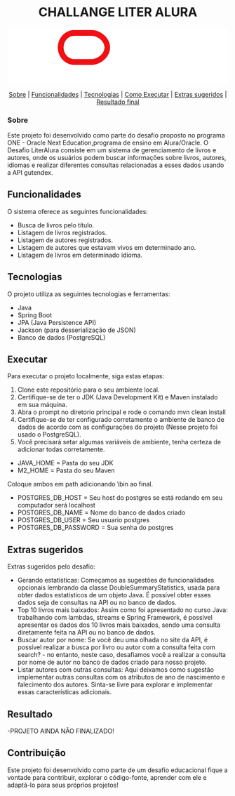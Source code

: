 <h1 align="center">CHALLANGE LITER ALURA</h1>
<img align="center" src="/README_FILES/ONE.png" alt="Logo personalizada one">

<p align="center">
    <a href="#sobre">Sobre</a> |
    <a href="#funcionalidades">Funcionalidades</a> |
    <a href="#tecnologias">Tecnologias</a> |
    <a href="#executar">Como Executar</a> |
    <a href="#extras-sugeridos">Extras sugeridos</a> |
    <a href="#resultado">Resultado final</a>
</p>

### Sobre
Este projeto foi desenvolvido como parte do desafio proposto no programa ONE - Oracle Next Education,programa de ensino em Alura/Oracle. O Desafio LiterAlura consiste em um sistema de gerenciamento de livros e autores, onde os usuários podem buscar informações sobre livros, autores, idiomas e realizar diferentes consultas relacionadas a esses dados usando a API gutendex.

## Funcionalidades

O sistema oferece as seguintes funcionalidades:

- Busca de livros pelo título.
- Listagem de livros registrados.
- Listagem de autores registrados.
- Listagem de autores que estavam vivos em determinado ano.
- Listagem de livros em determinado idioma.

## Tecnologias

O projeto utiliza as seguintes tecnologias e ferramentas:

- Java
- Spring Boot
- JPA (Java Persistence API)
- Jackson (para desserialização de JSON)
- Banco de dados (PostgreSQL)

## Executar

Para executar o projeto localmente, siga estas etapas:

1. Clone este repositório para o seu ambiente local.
2. Certifique-se de ter o JDK (Java Development Kit) e Maven instalado em sua máquina.
3. Abra o prompt no diretorio principal e rode o comando mvn clean install
4. Certifique-se de ter configurado corretamente o ambiente de banco de dados de acordo com as configurações do projeto (Nesse projeto foi usado o PostgreSQL).
5. Você precisará setar algumas variáveis de ambiente, tenha certeza de adicionar todas corretamente.
- JAVA_HOME = Pasta do seu JDK
- M2_HOME = Pasta do seu Maven

Coloque ambos em path adicionando \bin ao final.
- POSTGRES_DB_HOST = Seu host do postgres se está rodando em seu computador será localhost
- POSTGRES_DB_NAME = Nome do banco de dados criado
- POSTGRES_DB_USER = Seu usuario postgres
- POSTGRES_DB_PASSWORD = Sua senha do postgres

## Extras sugeridos
Extras sugeridos pelo desafio:
- Gerando estatísticas: Começamos as sugestões de funcionalidades opcionais lembrando da classe DoubleSummaryStatistics, usada para obter dados estatísticos de um objeto Java. É possível obter esses dados seja de consultas na API ou no banco de dados.
- Top 10 livros mais baixados: Assim como foi apresentado no curso Java: trabalhando com lambdas, streams e Spring Framework, é possível apresentar os dados dos 10 livros mais baixados, sendo uma consulta diretamente feita na API ou no banco de dados.
- Buscar autor por nome: Se você deu uma olhada no site da API, é possível realizar a busca por livro ou autor com a consulta feita com search? - no entanto, neste caso, desafiamos você a realizar a consulta por nome de autor no banco de dados criado para nosso projeto.
- Listar autores com outras consultas: Aqui deixamos como sugestão implementar outras consultas com os atributos de ano de nascimento e falecimento dos autores. Sinta-se livre para explorar e implementar essas características adicionais.


## Resultado

-PROJETO AINDA NÃO FINALIZADO!

## Contribuição

Este projeto foi desenvolvido como parte de um desafio educacional fique a vontade para contribuir, explorar o código-fonte, aprender com ele e adaptá-lo para seus próprios projetos!
